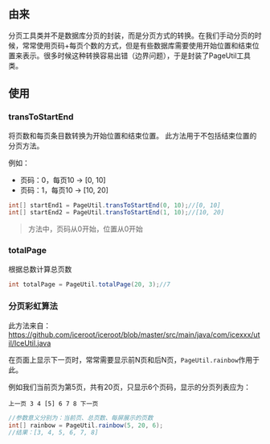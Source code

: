 ## 由来
分页工具类并不是数据库分页的封装，而是分页方式的转换。在我们手动分页的时候，常常使用页码+每页个数的方式，但是有些数据库需要使用开始位置和结束位置来表示。很多时候这种转换容易出错（边界问题），于是封装了PageUtil工具类。

## 使用

### transToStartEnd
将页数和每页条目数转换为开始位置和结束位置。
此方法用于不包括结束位置的分页方法。

例如：
- 页码：0，每页10 -> [0, 10]
- 页码：1，每页10 -> [10, 20]

```java
int[] startEnd1 = PageUtil.transToStartEnd(0, 10);//[0, 10]
int[] startEnd2 = PageUtil.transToStartEnd(1, 10);//[10, 20]
```

> 方法中，页码从0开始，位置从0开始

### totalPage

根据总数计算总页数

```java
int totalPage = PageUtil.totalPage(20, 3);//7
```

### 分页彩虹算法

此方法来自：https://github.com/iceroot/iceroot/blob/master/src/main/java/com/icexxx/util/IceUtil.java

在页面上显示下一页时，常常需要显示前N页和后N页，`PageUtil.rainbow`作用于此。

例如我们当前页为第5页，共有20页，只显示6个页码，显示的分页列表应为：

```
上一页 3 4 [5] 6 7 8 下一页
```

```java
//参数意义分别为：当前页、总页数、每屏展示的页数
int[] rainbow = PageUtil.rainbow(5, 20, 6);
//结果：[3, 4, 5, 6, 7, 8]
```
